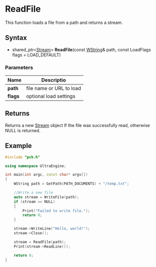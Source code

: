 # ReadFile #
This function loads a file from a path and returns a stream.

## Syntax ##
- shared_ptr<[Stream](Stream.md)\> **ReadFile**(const [WString](WString.md)& path, const LoadFlags flags = LOAD_DEFAULT)

### Parameters ###
|  Name | Descriptio   |
|--|--|
| **path** | file name or URL to load |
| **flags** | optional load settings |

## Returns ##
Returns a new [Stream](Stream.md) object If the file was successfully read, otherwise NULL is returned.

## Example

```c++
#include "pch.h"

using namespace UltraEngine;

int main(int argc, const char* argv[])
{
	WString path = GetPath(PATH_DOCUMENTS) + "/temp.txt";

	//Write a new file
	auto stream = WriteFile(path);
	if (stream == NULL)
	{
		Print("Failed to write file.");
		return 0;
	}

	stream->WriteLine("Hello, world!");
	stream->Close();

	stream = ReadFile(path);
	Print(stream->ReadLine());

	return 0;
}
```